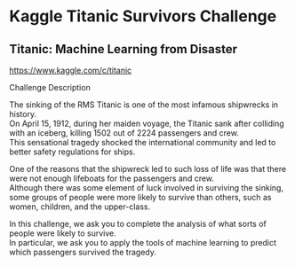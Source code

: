 # Kaggle Titanic Survivors Challenge
## Titanic: Machine Learning from Disaster  
https://www.kaggle.com/c/titanic
  
Challenge Description

The sinking of the RMS Titanic is one of the most infamous shipwrecks in history.  
On April 15, 1912, during her maiden voyage, the Titanic sank after colliding with an iceberg, killing 1502 out of 2224 passengers and crew.  
This sensational tragedy shocked the international community and led to better safety regulations for ships.  
  
One of the reasons that the shipwreck led to such loss of life was that there were not enough lifeboats for the passengers and crew.  
Although there was some element of luck involved in surviving the sinking, some groups of people were more likely to survive than others, 
such as women, children, and the upper-class.  
  
In this challenge, we ask you to complete the analysis of what sorts of people were likely to survive.  
In particular, we ask you to apply the tools of machine learning to predict which passengers survived the tragedy.  
